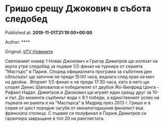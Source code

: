 
# Гришо срещу Джокович в събота следобед

Published at: **2019-11-01T21:19:00+00:00**

Author: ****

Original: [bTV Новините](https://btvnovinite.bg/sport/sblaskat-grisho-dzhokovich-v-sabota-sledobed.html)

Световният номер 1 Новак Джокович и Григор Димитров ще излязат на корта утре следобед за първия 1/2-финал на турнира от серията "Мастърс" в Париж.
Според официалната програма за съботния ден сблъсъкът ще започне не преди 15:00 часа, веднага след края на мач на двойки. 
Вторият 1/2-финал е не преди 17:30 часа, като в него ще спорят Денис Шаповалов и победителят от двубоя Жо-Вилфред Цонга - Рафаел Надал.
Димитров и Джокович ще играят един срещу друг за 10-и път. До момента сърбинът води с 8:1 победи, а единственият успех на първата ни ракета е на "Мастърса" в Мадрид през 2013 г. Гришо е в серия от шест поредни загуби от миналогодишния финалист във френската столица.
С първия си полуфинал в Париж Димитров си гарантира завръщане в топ 20 на ранглистата.
